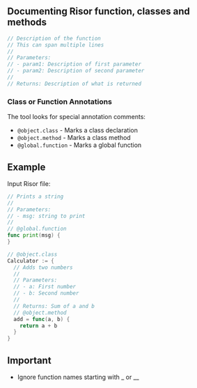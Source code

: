 ## Documenting Risor function, classes and methods

```go
// Description of the function
// This can span multiple lines
//
// Parameters:
// - param1: Description of first parameter
// - param2: Description of second parameter
//
// Returns: Description of what is returned
```

### Class or Function Annotations

The tool looks for special annotation comments:

- `@object.class` - Marks a class declaration
- `@object.method` - Marks a class method
- `@global.function` - Marks a global function

## Example

Input Risor file:

```go
// Prints a string
//
// Parameters:
// - msg: string to print
//
// @global.function
func print(msg) {
}

// @object.class
Calculator := {
  // Adds two numbers
  //
  // Parameters:
  // - a: First number
  // - b: Second number
  //
  // Returns: Sum of a and b
  // @object.method
  add = func(a, b) {
    return a + b
  }
}
```

## Important

* Ignore function names starting with _ or __
